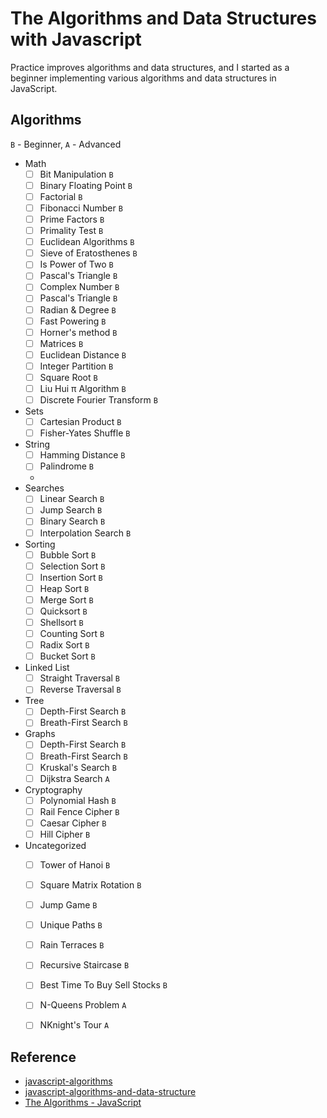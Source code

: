 # The Algorithms and Data Structures with Javascript

Practice improves algorithms and data structures, and I started as a beginner implementing various algorithms and data structures in JavaScript.

## Algorithms

`B` - Beginner, `A` - Advanced

- Math
    - [ ] Bit Manipulation `B`
    - [ ] Binary Floating Point `B`
    - [ ] Factorial `B`
    - [ ] Fibonacci Number `B`
    - [ ] Prime Factors `B`
    - [ ] Primality Test `B`
    - [ ] Euclidean Algorithms `B`
    - [ ] Sieve of Eratosthenes `B`
    - [ ] Is Power of Two `B`
    - [ ] Pascal's Triangle `B`
    - [ ] Complex Number `B`
    - [ ] Pascal's Triangle `B`
    - [ ] Radian & Degree `B`
    - [ ] Fast Powering `B`
    - [ ] Horner's method  `B`
    - [ ] Matrices   `B`
    - [ ] Euclidean Distance   `B`
    - [ ] Integer Partition   `B`
    - [ ] Square Root   `B`
    - [ ] Liu Hui π Algorithm   `B`
    - [ ] Discrete Fourier Transform    `B`

- Sets
    - [ ] Cartesian Product `B`
    - [ ] Fisher-Yates Shuffle `B`

- String
    - [ ] Hamming Distance `B`
    - [ ] Palindrome `B`
    - 
- Searches
  - [ ] Linear Search `B`
  - [ ] Jump Search `B`
  - [ ] Binary Search `B`
  - [ ] Interpolation Search `B`
  
- Sorting
    - [ ] Bubble Sort `B`
    - [ ] Selection Sort `B`
    - [ ] Insertion Sort `B`
    - [ ] Heap Sort `B`
    - [ ] Merge Sort `B`
    - [ ] Quicksort `B`
    - [ ] Shellsort `B`
    - [ ] Counting Sort `B`
    - [ ] Radix Sort `B`
    - [ ] Bucket Sort `B`

- Linked List
    - [ ] Straight Traversal `B`
    - [ ] Reverse Traversal `B`

- Tree
    - [ ] Depth-First Search `B`
    - [ ] Breath-First Search `B`

- Graphs
    - [ ] Depth-First Search `B`
    - [ ] Breath-First Search `B`
    - [ ] Kruskal's Search `B`
    - [ ] Dijkstra Search `A`

- Cryptography
    - [ ] Polynomial Hash `B`
    - [ ] Rail Fence Cipher `B`
    - [ ] Caesar Cipher `B`
    - [ ] Hill Cipher `B`

- Uncategorized
    - [ ] Tower of Hanoi `B`
    - [ ] Square Matrix Rotation `B`
    - [ ] Jump Game `B`
    - [ ] Unique Paths `B`
    - [ ] Rain Terraces `B`
    - [ ] Recursive Staircase `B`
    - [ ] Best Time To Buy Sell Stocks `B`
    - [ ] N-Queens Problem `A`
    - [ ] NKnight's Tour `A`


## Reference
- [javascript-algorithms](https://github.com/trekhleb/javascript-algorithms/tree/master)
- [javascript-algorithms-and-data-structure](https://github.com/Ren0503/javascript-algorithms-and-data-structure/tree/master)
- [The Algorithms - JavaScript](https://github.com/TheAlgorithms/JavaScript)
